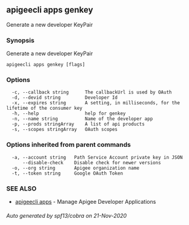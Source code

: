 ## apigeecli apps genkey

Generate a new developer KeyPair

### Synopsis

Generate a new developer KeyPair

```
apigeecli apps genkey [flags]
```

### Options

```
  -c, --callback string      The callbackUrl is used by OAuth
  -d, --devid string         Developer Id
  -x, --expires string       A setting, in milliseconds, for the lifetime of the consumer key
  -h, --help                 help for genkey
  -n, --name string          Name of the developer app
  -p, --prods stringArray    A list of api products
  -s, --scopes stringArray   OAuth scopes
```

### Options inherited from parent commands

```
  -a, --account string   Path Service Account private key in JSON
      --disable-check    Disable check for newer versions
  -o, --org string       Apigee organization name
  -t, --token string     Google OAuth Token
```

### SEE ALSO

* [apigeecli apps](apigeecli_apps.md)	 - Manage Apigee Developer Applications

###### Auto generated by spf13/cobra on 21-Nov-2020
